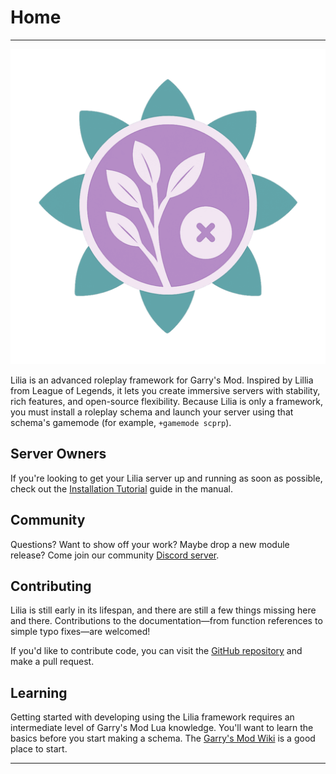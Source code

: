 # Home

---

<p align="center">
  <img src="assets/logo_big.png" alt="Lilia Logo" />
</p>

Lilia is an advanced roleplay framework for Garry's Mod. Inspired by Lillia from League of Legends, it lets you create immersive servers with stability, rich features, and open-source flexibility. Because Lilia is only a framework, you must install a roleplay schema and launch your server using that schema's gamemode (for example, `+gamemode scprp`).

## Server Owners

If you're looking to get your Lilia server up and running as soon as possible, check out the [Installation Tutorial](./information/installing_the_gamemode.md) guide in the manual.

## Community

Questions? Want to show off your work? Maybe drop a new module release? Come join our community [Discord server](https://discord.gg/esCRH5ckbQ).

## Contributing

Lilia is still early in its lifespan, and there are still a few things missing here and there. Contributions to the documentation—from function references to simple typo fixes—are welcomed!

If you'd like to contribute code, you can visit the [GitHub repository](https://github.com/LiliaFramework/Lilia/) and make a pull request.

## Learning

Getting started with developing using the Lilia framework requires an intermediate level of Garry's Mod Lua knowledge. You'll want to learn the basics before you start making a schema. The [Garry's Mod Wiki](https://wiki.facepunch.com/gmod/) is a good place to start.

---